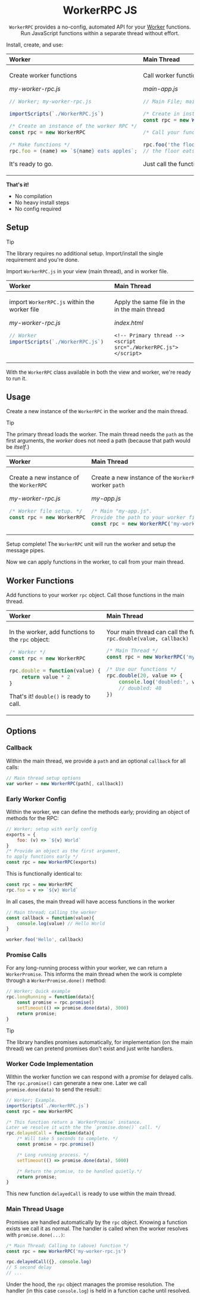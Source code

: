 <div align="center">

# WorkerRPC JS

`WorkerRPC` provides a no-config, automated API for your [Worker](https://developer.mozilla.org/en-US/docs/Web/API/Worker) functions.
Run JavaScript functions within a separate thread without effort.<br>

</div>

Install, create, and use:

<table>
<thead><tr>
  <th align="left">Worker</th>
  <th align="left">Main Thread</th>
</tr></thead>
<tbody><tr valign="top"><td>

Create worker functions

_my-worker-rpc.js_

```js
// Worker; my-worker-rpc.js

importScripts(`./WorkerRPC.js`)

/* Create an instance of the worker RPC */
const rpc = new WorkerRPC

/* Make functions */
rpc.foo = (name) => `${name} eats apples`;
```

It's ready to go.

</td><td>

Call worker functions

_main-app.js_

```js
// Main File; main-app.js

/* Create in instance of the worker RPC */
const rpc = new WorkerRPC('my-worker-rpc.js')

/* Call your functions */

rpc.foo('the floor', console.log)
// the floor eats apples.
```

Just call the functions. No prep required.

</td></tbody></table>

**That's it!**

+ No compilation
+ No heavy install steps
+ No config required


## Setup

> [!TIP]
> The library requires no additional setup. Import/install the single requirement and you're done.

Import `WorkerRPC.js` in your view (main thread), and in worker file.

<table>
<thead><tr>
  <th align="left">Worker</th>
  <th align="left">Main Thread</th>
</tr></thead>
<tbody><tr valign="top"><td>

import `WorkerRPC.js` within the worker file

_my-worker-rpc.js_

```js
// Worker
importScripts(`./WorkerRPC.js`)
```

</td><td>

Apply the same file in the in the main thread

_index.html_
```jinja
<!-- Primary thread -->
<script src="./WorkerRPC.js"></script>
```

</td></tbody></table>

With the `WorkerRPC` class available in both the view and worker, we're ready to run it.

## Usage

Create a new instance of the `WorkerRPC` in the worker and the main thread.

> [!TIP]
> The primary thread loads the worker.
> The main thread needs the `path` as the first arguments, the _worker_ does not need a path (because that path would be _itself_.)

<table>
<thead><tr>
  <th align="left">Worker</th>
  <th align="left">Main Thread</th>
</tr></thead>
<tbody><tr valign="top"><td>

Create a new instance of the `WorkerRPC`

_my-worker-rpc.js_
```js
/* Worker file setup. */
const rpc = new WorkerRPC
```

</td><td>

Create a new instance of the `WorkerRPC` with the worker `path`

_my-app.js_
```js
/* Main "my-app.js".
Provide the path to your worker file */
const rpc = new WorkerRPC('my-worker-rpc.js')
```

</td></tbody></table>

Setup complete! The `WorkerRPC` unit will run the worker and setup the message pipes.

Now we can apply functions in the worker, to call from your main thread.


## Worker Functions

Add functions to your worker `rpc` object. Call those functions in the main thread.

<table>
<thead><tr>
  <th align="left">Worker</th>
  <th align="left">Main Thread</th>
</tr></thead>
<tbody><tr valign="top"><td>

In the worker, add functions to the `rpc` object:

```js
/* Worker */
const rpc = new WorkerRPC

rpc.double = function(value) {
    return value * 2
}
```

That's it! `double()` is ready to call.

</td><td>

Your main thread can call the function `rpc.double(value, callback)`

```js
/* Main Thread */
const rpc = new WorkerRPC('my-worker-rpc.js')

/* Use our functions */
rpc.double(20, value => {
    console.log('doubled:', value)
    // doubled: 40
})
```

</td></tbody></table>


## Options


### Callback

Within the main thread, we provide a `path` and an optional `callback` for all calls:

```js
// Main thread setup options
var worker = new WorkerRPC(path[, callback])
```

### Early Worker Config

Within the worker, we can define the methods early; providing an object of methods for the RPC:

```js
// Worker; setup with early config
exports = {
    foo: (v) => `${v} World`
}
/* Provide an object as the first argument,
to apply functions early */
const rpc = new WorkerRPC(exports)
```

This is functionally identical to:

```js
const rpc = new WorkerRPC
rpc.foo = v => `${v} World`
```

In all cases, the main thread will have access functions in the worker

```js
// Main thread; calling the worker
const callback = function(value){
    console.log(value) // Hello World
}

worker.foo('Hello', callback)
```

### Promise Calls

For any long-running process within your worker, we can return a `WorkerPromise`. This informs the main thread when the work is complete through a `WorkerPromise.done()` method:

```js
// Worker; Quick example
rpc.longRunning = function(data){
    const promise = rpc.promise()
    setTimeout(() => promise.done(data), 3000)
    return promise;
}
```

> [!TIP]
> The library handles promises automatically, for implementation (on the main thread) we can pretend promises don't exist and just write handlers.

### Worker Code Implementation

Within the worker function we can respond with a _promise_ for delayed calls. The `rpc.promise()` can generate a new one. Later we call `promise.done(data)` to send the result::

```js
// Worker; Example.
importScripts(`./WorkerRPC.js`)
const rpc = new WorkerRPC

/* This function return a `WorkerPromise` instance.
Later we resolve it with the the `promise.done()` call. */
rpc.delayedCall = function(data){
    /* Will take 5 seconds to complete. */
    const promise = rpc.promise()

    /* Long running process. */
    setTimeout(() => promise.done(data), 5000)

    /* Return the promise, to be handled quietly.*/
    return promise;
}
```

This new function `delayedCall` is ready to use within the main thread.


### Main Thread Usage

Promises are handled automatically by the `rpc` object. Knowing a function exists we call it as normal. The handler is called when the worker resolves with `promise.done(...)`:

```js
/* Main Thread; Calling to (above) function */
const rpc = new WorkerRPC('my-worker-rpc.js')

rpc.delayedCall({}, console.log)
// 5 second delay
// ...
```

Under the hood, the `rpc` object manages the promise resolution. The handler (in this case `console.log`) is held in a function cache until resolved.

